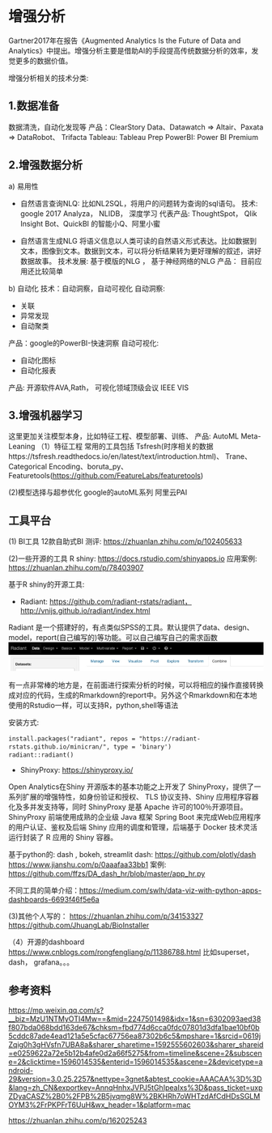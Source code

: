 # 增强分析

Gartner2017年在报告《Augmented Analytics Is the Future of Data and Analytics》中提出。增强分析主要是借助AI的手段提高传统数据分析的效率，发觉更多的数据价值。

增强分析相关的技术分类:

## 1.数据准备
数据清洗，自动化发现等
产品：ClearStory Data、Datawatch => Altair、Paxata => DataRobot、 Trifacta 
Tableau: Tableau Prep 
PowerBI: Power BI Premium

## 2.增强数据分析
a) 易用性
- 自然语言查询NLQ: 比如NL2SQL，将用户的问题转为查询的sql语句。
技术: google 2017 Analyza， NLIDB， 深度学习
代表产品: ThoughtSpot， Qlik Insight Bot、QuickBI 的智能小Q、阿里小蜜

- 自然语言生成NLG
将语义信息以人类可读的自然语义形式表达。比如数据到文本，图像到文本。数据到文本，可以将分析结果转为更好理解的叙述，讲好数据故事。
技术发展: 基于模版的NLG ， 基于神经网络的NLG
产品： 目前应用还比较简单

b) 自动化
技术：自动洞察，自动可视化
自动洞察:
- 关联
- 异常发现
- 自动聚类

产品：google的PowerBI-快速洞察
自动可视化:
- 自动化图标
- 自动化报表

产品: 开源软件AVA,Rath， 可视化领域顶级会议 IEEE VIS

## 3.增强机器学习
这里更加关注模型本身，比如特征工程、模型部署、训练、
产品: AutoML
Meta-Leaning 
（1）特征工程
常用的工具包括 
Tsfresh(时序相关的数据https://tsfresh.readthedocs.io/en/latest/text/introduction.html)、
Trane、
Categorical Encoding、boruta_py、Featuretools(https://github.com/FeatureLabs/featuretools)

(2)模型选择与超参优化
google的autoML系列
阿里云PAI


## 工具平台

(1) BI工具
12款自助式BI 测评: https://zhuanlan.zhihu.com/p/102405633

(2)一些开源的工具
R shiny: https://docs.rstudio.com/shinyapps.io
应用案例: https://zhuanlan.zhihu.com/p/78403907

基于R shiny的开源工具:
- Radiant: https://github.com/radiant-rstats/radiant， http://vnijs.github.io/radiant/index.html

Radiant 是一个搭建好的，有点类似SPSS的工具。默认提供了data、design、model，report(自己编写的)等功能。可以自己编写自己的需求函数
![](/media/15965402265668.jpg)

有一点非常棒的地方是，在前面进行探索分析的时候，可以将相应的操作直接转换成对应的代码，生成的Rmarkdown的report中。另外这个Rmarkdown和在本地使用的Rstudio一样，可以支持R，python,shell等语法


安装方式:
```{r}
install.packages("radiant", repos = "https://radiant-rstats.github.io/minicran/", type = 'binary')
radiant::radiant()
```

- ShinyProxy:  https://shinyproxy.io/

Open Analytics在Shiny 开源版本的基本功能之上开发了 ShinyProxy，提供了一系列扩展的增强特性，如身份验证和授权、 TLS 协议支持、Shiny 应用程序容器化及多并发支持等，同时 ShinyProxy 是基 Apache 许可的100％开源项目。ShinyProxy 前端使用成熟的企业级 Java 框架 Spring Boot 来完成Web应用程序的用户认证、鉴权及后端 Shiny 应用的调度和管理，后端基于 Docker 技术灵活运行封装了 R 应用的 Shiny 容器。

基于python的: dash , bokeh, streamlit
dash: https://github.com/plotly/dash
https://www.jianshu.com/p/0aaafaa33bb1
案例: https://github.com/ffzs/DA_dash_hr/blob/master/app_hr.py

不同工具的简单介绍：https://medium.com/swlh/data-viz-with-python-apps-dashboards-6693f46f5e6a

(3)其他个人写的： 
https://zhuanlan.zhihu.com/p/34153327
https://github.com/JhuangLab/BioInstaller

（4）开源的dashboard
https://www.cnblogs.com/rongfengliang/p/11386788.html
比如superset，dash， grafana。。。



## 参考资料
https://mp.weixin.qq.com/s?__biz=MzU1NTMyOTI4Mw==&mid=2247501498&idx=1&sn=6302093aed38f807bda068bdd163de67&chksm=fbd774d6cca0fdc07801d3dfa1bae10bf0b5cddc87ade4ead121a5e5cfac67756ea87302b6c5&mpshare=1&srcid=0619jZqig0h3gHVsfn7UBA8a&sharer_sharetime=1592555602603&sharer_shareid=e0259622a72e5b12b4afe0d2a66f5275&from=timeline&scene=2&subscene=2&clicktime=1596014535&enterid=1596014535&ascene=2&devicetype=android-29&version=3.0.25.2257&nettype=3gnet&abtest_cookie=AAACAA%3D%3D&lang=zh_CN&exportkey=AnnqHnhxJVPJ5tGhIpeaIxs%3D&pass_ticket=uxpZDyaCASZ%2B0%2FPB%2B5jvqmg8W%2BKHRh7oWHTzdAfCdHDsSGLMOYM3%2FrPKPFrT6UuH&wx_header=1&platform=mac

https://zhuanlan.zhihu.com/p/162025243